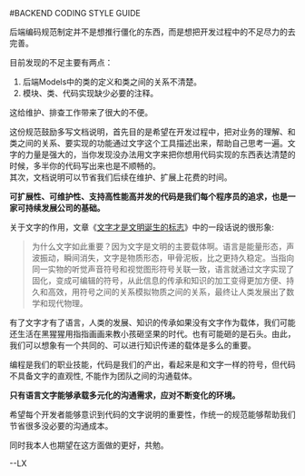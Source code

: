 #BACKEND CODING STYLE GUIDE

后端编码规范制定并不是想推行僵化的东西，而是想把开发过程中的不足尽力的去完善。

目前发现的不足主要有两点：
1. 后端Models中的类的定义和类之间的关系不清楚。
2. 模块、类、代码实现缺少必要的注释。

这给维护、排查工作带来了很大的不便。

这份规范鼓励多写文档说明，首先目的是希望在开发过程中，把对业务的理解、和类之间的关系、要实现的功能通过文字这个工具描述出来，帮助自己思考一遍。文字的力量是强大的，当你发现没办法用文字来把你想用代码实现的东西表达清楚的时候，多半你的代码写出来也是不顺畅的。  
其次，文档说明可以节省我们后续在维护、扩展上花费的时间。  

**可扩展性、可维护性、支持高性能高并发的代码是我们每个程序员的追求，也是一家可持续发展公司的基础。**

关于文字的作用，文章《[文字才是文明诞生的标志](http://k.sina.com.cn/article_2110323232_7dc8fa20034002ofn.html)》中的一段话说的很形象:

>为什么文字如此重要？因为文字是文明的主要载体啊。语言是能量形态，声波振动，瞬间消失，文字是物质形态，甲骨泥板，比之更持久稳定。当指向同一实物的听觉声音符号和视觉图形符号关联一致，语言就通过文字实现了固化，变成可编辑的符号，从此信息的传承和知识的加工变得更加方便、持久和高效，用符号之间的关系模拟物质之间的关系，最终让人类发展出了数学和现代物理。

有了文字才有了语言，人类的发展、知识的传承如果没有文字作为载体，我们可能还生活在黑猩猩用指指画画来教小孩砸坚果的时代。也有可能砸的是石头。由此，我们可以想象有一个共同的、可以进行知识传递的载体是多么的重要。

编程是我们的职业技能，代码是我们的产出，看起来是和文字一样的符号，但代码不具备文字的直观性, 不能作为团队之间的沟通载体。

**只有语言文字能够承载多元化的沟通需求，应对不断变化的环境。**

希望每个开发者能够意识到代码的文字说明的重要性，作统一的规范能够帮助我们节省很多没必要的沟通成本。

同时我本人也期望在这方面做的更好，共勉。

--LX


